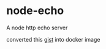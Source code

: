 # node-echo
A node http echo server

converted this [gist](https://gist.github.com/bszwej/62c327d773051816ed4949fd40c82c74) into docker image 